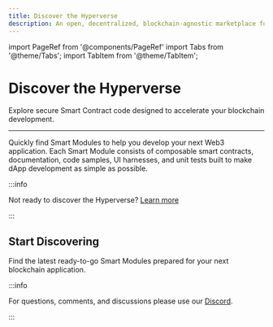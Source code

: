 ```yaml
---
title: Discover the Hyperverse
description: An open, decentralized, blockchain-agnostic marketplace for composable smart contracts
---
```


import PageRef from '@components/PageRef'
import Tabs from '@theme/Tabs';
import TabItem from '@theme/TabItem';

# Discover the Hyperverse

Explore secure Smart Contract code designed to accelerate your blockchain development.

---

Quickly find Smart Modules to help you develop your next Web3 application. Each Smart Module consists of composable smart contracts, documentation, code samples, UI harnesses, and unit tests built to make dApp development as simple as possible.

:::info

Not ready to discover the Hyperverse? [Learn more](../basics/welcome.md)

:::

## Start Discovering

Find the latest ready-to-go Smart Modules prepared for your next blockchain application.

<PageRef url="../module/helloworld" pageName="Hello World" />
<PageRef url="../module/marketplace" pageName="Marketplace" />
<PageRef url="../module/rewards" pageName="Rewards" />
<PageRef url="../module/simpleNFT-marketplace" pageName="Simple NFT Marketplace" />
<PageRef url="../module/simpleNFT" pageName="Simple NFT" />
<PageRef url="../module/simpleToken" pageName="Simple Token" />
<PageRef url="../module/tribes" pageName="Tribes" />

:::info

For questions, comments, and discussions please use our [Discord](https://discord.com/invite/uqecGxg).

:::
